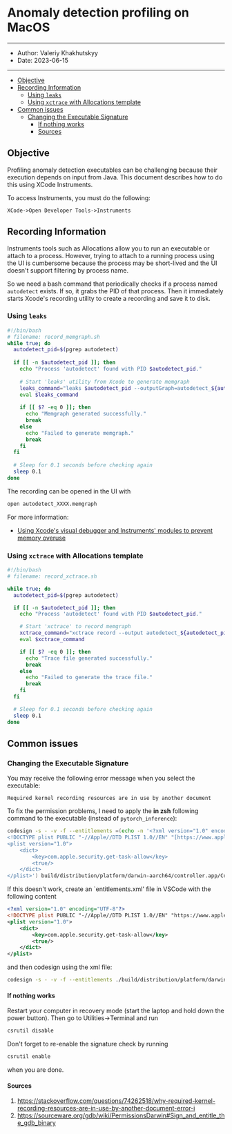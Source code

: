 # Anomaly detection profiling on MacOS <!-- omit in toc -->

---
- Author: Valeriy Khakhutskyy
- Date: 2023-06-15
---

- [Objective](#objective)
- [Recording Information](#recording-information)
  - [Using `leaks`](#using-leaks)
  - [Using `xctrace` with Allocations template](#using-xctrace-with-allocations-template)
- [Common issues](#common-issues)
  - [Changing the Executable Signature](#changing-the-executable-signature)
    - [If nothing works](#if-nothing-works)
    - [Sources](#sources)

## Objective

Profiling anomaly detection executables can be challenging because their execution depends on input from Java. This document describes how to do this using XCode Instruments.

To access Instruments, you must do the following:
```
XCode->Open Developer Tools->Instruments
```

## Recording Information

Instruments tools such as Allocations allow you to run an executable or attach to a process. However, trying to attach to a running process using the UI is cumbersome because the process may be short-lived and the UI doesn't support filtering by process name.

So we need a bash command that periodically checks if a process named `autodetect` exists. If so, it grabs the PID of that process. Then it immediately starts Xcode's recording utility to create a recording and save it to disk.

### Using `leaks`

```bash
#!/bin/bash
# filename: record_memgraph.sh
while true; do
  autodetect_pid=$(pgrep autodetect)
  
  if [[ -n $autodetect_pid ]]; then
    echo "Process 'autodetect' found with PID $autodetect_pid."
    
    # Start 'leaks' utility from Xcode to generate memgraph
    leaks_command="leaks $autodetect_pid --outputGraph=autodetect_${autodetect_pid}"
    eval $leaks_command
    
    if [[ $? -eq 0 ]]; then
      echo "Memgraph generated successfully."
      break
    else
      echo "Failed to generate memgraph."
      break
    fi
  fi
  
  # Sleep for 0.1 seconds before checking again
  sleep 0.1
done
```

The recording can be opened in the UI with
```sh 
open autodetect_XXXX.memgraph
```

For more information:
 - [Using Xcode's visual debugger and Instruments' modules to prevent memory overuse](https://rderik.com/blog/using-xcode-s-visual-debugger-and-instruments-modules-to-prevent-memory-overuse/)


### Using `xctrace` with Allocations template

```bash
#!/bin/bash
# filename: record_xctrace.sh

while true; do
  autodetect_pid=$(pgrep autodetect)

  if [[ -n $autodetect_pid ]]; then
    echo "Process 'autodetect' found with PID $autodetect_pid."

    # Start 'xctrace' to record memgraph
    xctrace_command="xctrace record --output autodetect_${autodetect_pid}.trace --template 'Allocations' --attach $autodetect_pid"
    eval $xctrace_command

    if [[ $? -eq 0 ]]; then
      echo "Trace file generated successfully."
      break
    else
      echo "Failed to generate the trace file."
      break
    fi
  fi

  # Sleep for 0.1 seconds before checking again
  sleep 0.1
done

```

## Common issues

### Changing the Executable Signature

You may receive the following error message when you select the executable:
```
Required kernel recording resources are in use by another document
```

To fix the permission problems, I need to apply the **in zsh** following command to the executable (instead of `pytorch_inference`):
```zsh
codesign -s - -v -f --entitlements =(echo -n '<?xml version="1.0" encoding="UTF-8"?>
<!DOCTYPE plist PUBLIC "-//Apple//DTD PLIST 1.0//EN" "[https://www.apple.com/DTDs/PropertyList-1.0.dtd](https://www.apple.com/DTDs/PropertyList-1.0.dtd)"\>
<plist version="1.0">
    <dict>
        <key>com.apple.security.get-task-allow</key>
        <true/>
    </dict>
</plist>') build/distribution/platform/darwin-aarch64/controller.app/Contents/MacOS/pytorch_inference
```

If this doesn't work, create an `entitlements.xml' file in VSCode with the following content
```xml
<?xml version="1.0" encoding="UTF-8"?>
<!DOCTYPE plist PUBLIC "-//Apple//DTD PLIST 1.0//EN" "https://www.apple.com/DTDs/PropertyList-1.0.dtd"\>
<plist version="1.0">
    <dict>
        <key>com.apple.security.get-task-allow</key>
        <true/>
    </dict>
</plist>
```

and then codesign using the xml file:
```zsh
codesign -s - -v -f --entitlements ./build/distribution/platform/darwin-aarch64/controller.app/Contents/MacOS/autodetect
```

#### If nothing works

Restart your computer in recovery mode (start the laptop and hold down the power button). Then go to Utilities->Terminal and run
```sh
csrutil disable
```

Don't forget to re-enable the signature check by running 
```sh
csrutil enable
```
when you are done.


#### Sources
1. https://stackoverflow.com/questions/74262518/why-required-kernel-recording-resources-are-in-use-by-another-document-error-i
2. https://sourceware.org/gdb/wiki/PermissionsDarwin#Sign_and_entitle_the_gdb_binary
